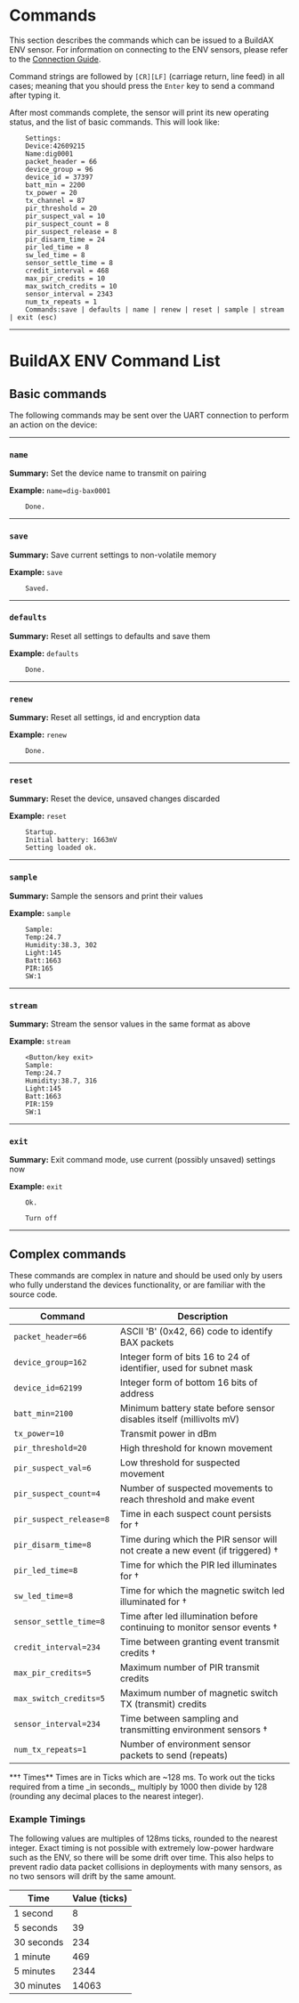 
 [//]: # (Some of this document is duplicated from Developer guide.txt in BAX2.0 firmware repo)


# Commands

This section describes the commands which can be issued to a BuildAX ENV
sensor. For information on connecting to the ENV sensors, please refer to 
the [Connection Guide](connecting.md#connecting-to-a-buildax-env-sensor).

Command strings are followed by `[CR][LF]` (carriage return, line feed) 
in all cases; meaning that you should press the `Enter` key to send a command 
after typing it. 

After most commands complete, the sensor will print its new operating status,
and the list of basic commands. This will look like:

```
    Settings:
    Device:42609215
    Name:dig0001
    packet_header = 66
    device_group = 96
    device_id = 37397
    batt_min = 2200
    tx_power = 20
    tx_channel = 87
    pir_threshold = 20
    pir_suspect_val = 10
    pir_suspect_count = 8
    pir_suspect_release = 8
    pir_disarm_time = 24
    pir_led_time = 8
    sw_led_time = 8
    sensor_settle_time = 8
    credit_interval = 468
    max_pir_credits = 10
    max_switch_credits = 10
    sensor_interval = 2343
    num_tx_repeats = 1
    Commands:save | defaults | name | renew | reset | sample | stream | exit (esc)
```



---

# BuildAX ENV Command List
## Basic commands

The following commands may be sent over the UART connection to perform an
action on the device:

---
### `name`

**Summary:** Set the device name to transmit on pairing

**Example:** `name=dig-bax0001`

``` 
    Done.
```

---
### `save`

**Summary:** Save current settings to non-volatile memory

**Example:** `save`

```
    Saved.
```

---
### `defaults`

**Summary:** Reset all settings to defaults and save them

**Example:** `defaults`

```
    Done.
```


---
### `renew`

**Summary:** Reset all settings, id and encryption data

**Example:** `renew`

```
    Done.
```


---
### `reset`
**Summary:** Reset the device, unsaved changes discarded

**Example:** `reset`

```
    Startup.
    Initial battery: 1663mV
    Setting loaded ok.
```


---
### `sample`
**Summary:** Sample the sensors and print their values

**Example:** `sample`

```
    Sample:
    Temp:24.7
    Humidity:38.3, 302
    Light:145
    Batt:1663
    PIR:165
    SW:1
```


---
### `stream`
**Summary:** Stream the sensor values in the same format as above

**Example:** `stream`

```
    <Button/key exit>
    Sample:
    Temp:24.7
    Humidity:38.7, 316
    Light:145
    Batt:1663
    PIR:159
    SW:1
```


---
### `exit`
**Summary:** Exit command mode, use current (possibly unsaved) settings now

**Example:** `exit`

```
    Ok.

    Turn off
```


---

## Complex commands

These commands are complex in nature and should be used only by users who 
fully understand the devices functionality, or are familiar with the source code.


 Command                  | Description
 ------------------------ | --------------                                                                      
 `packet_header=66      ` | ASCII 'B' (0x42, 66) code to identify BAX packets                                   
 `device_group=162      ` | Integer form of bits 16 to 24 of identifier, used for subnet mask                   
 `device_id=62199       ` | Integer form of bottom 16 bits of address                                           
 `batt_min=2100         ` | Minimum battery state before sensor disables itself (millivolts mV)                            
 `tx_power=10           ` | Transmit power in dBm                                                               
 `pir_threshold=20      ` | High threshold for known movement                                                   
 `pir_suspect_val=6     ` | Low threshold for suspected movement                                                
 `pir_suspect_count=4   ` | Number of suspected movements to reach threshold and make event                     
 `pir_suspect_release=8 ` | Time in each suspect count persists for                                             &dagger;
 `pir_disarm_time=8     ` | Time during which the PIR sensor will not create a new event (if triggered)         &dagger;
 `pir_led_time=8        ` | Time for which the PIR led illuminates for                                          &dagger;
 `sw_led_time=8         ` | Time for which the magnetic switch led illuminated for                              &dagger;
 `sensor_settle_time=8  ` | Time after led illumination before continuing to monitor sensor events              &dagger;
 `credit_interval=234   ` | Time between granting event transmit credits                                        &dagger;
 `max_pir_credits=5     ` | Maximum number of PIR transmit credits                                              
 `max_switch_credits=5  ` | Maximum number of magnetic switch TX (transmit) credits                                        
 `sensor_interval=234   ` | Time between sampling and transmitting environment sensors                          &dagger;
 `num_tx_repeats=1      ` | Number of environment sensor packets to send (repeats)                              


<span class="alert alert-info"> 
**&dagger; Times** Times are in Ticks which are ~128 ms. To work out the ticks
required from a time _in seconds_, multiply by 1000 then divide by 128 
(rounding any decimal places to the nearest integer).
</span>

### Example Timings

The following values are multiples of 128ms ticks, rounded to the nearest integer.
Exact timing is not possible with extremely low-power hardware such as the ENV,
so there will be some drift over time. This also helps to prevent radio data packet
collisions in deployments with many sensors, as no two sensors will drift by the 
same amount.


 Time       | Value (ticks)
 ---------- | ----------------
 1 second   | 8
 5 seconds  | 39
 30 seconds | 234
 1 minute   | 469
 5 minutes  | 2344
 30 minutes | 14063


